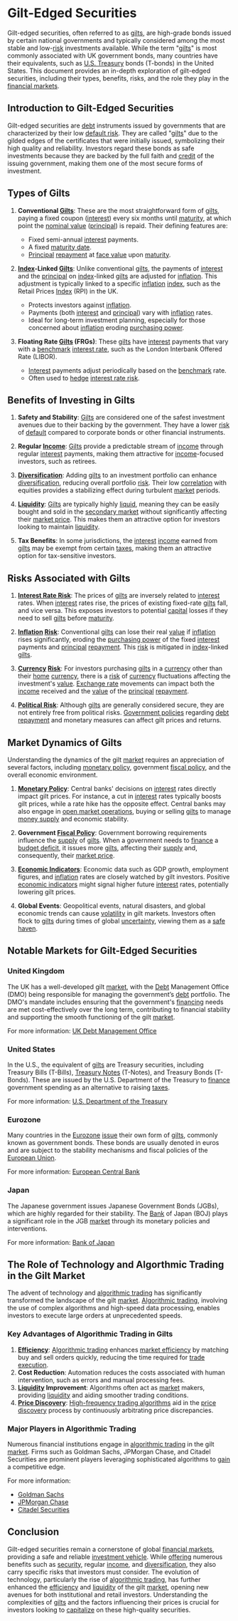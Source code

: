 # Gilt-Edged Securities

Gilt-edged securities, often referred to as [gilts](../g/gilts.md), are high-grade bonds issued by certain national governments and typically considered among the most stable and low-[risk](../r/risk.md) investments available. While the term "[gilts](../g/gilts.md)" is most commonly associated with UK government bonds, many countries have their equivalents, such as [U.S. Treasury](../u/u.s._treasury.md) bonds (T-bonds) in the United States. This document provides an in-depth exploration of gilt-edged securities, including their types, benefits, risks, and the role they play in the [financial markets](../f/financial_market.md).

## Introduction to Gilt-Edged Securities

Gilt-edged securities are [debt](../d/debt.md) instruments issued by governments that are characterized by their low [default risk](../d/default_risk.md). They are called "[gilts](../g/gilts.md)" due to the gilded edges of the certificates that were initially issued, symbolizing their high quality and reliability. Investors regard these bonds as safe investments because they are backed by the full faith and [credit](../c/credit.md) of the issuing government, making them one of the most secure forms of investment.

## Types of Gilts

1. **Conventional [Gilts](../g/gilts.md)**: These are the most straightforward form of [gilts](../g/gilts.md), paying a fixed coupon ([interest](../i/interest.md)) every six months until [maturity](../m/maturity.md), at which point the [nominal value](../n/nominal_value.md) ([principal](../p/principal.md)) is repaid. Their defining features are:
   - Fixed semi-annual [interest](../i/interest.md) payments.
   - A fixed [maturity date](../m/maturity_date.md).
   - [Principal](../p/principal.md) [repayment](../r/repayment.md) at [face value](../f/face_value.md) upon [maturity](../m/maturity.md).

2. **[Index](../i/index_instrument.md)-Linked [Gilts](../g/gilts.md)**: Unlike conventional [gilts](../g/gilts.md), the payments of [interest](../i/interest.md) and the [principal](../p/principal.md) on [index](../i/index_instrument.md)-linked [gilts](../g/gilts.md) are adjusted for [inflation](../i/inflation.md). This adjustment is typically linked to a specific [inflation](../i/inflation.md) [index](../i/index_instrument.md), such as the Retail Prices [Index](../i/index_instrument.md) (RPI) in the UK.
   - Protects investors against [inflation](../i/inflation.md).
   - Payments (both [interest](../i/interest.md) and [principal](../p/principal.md)) vary with [inflation](../i/inflation.md) rates.
   - Ideal for long-term investment planning, especially for those concerned about [inflation](../i/inflation.md) eroding [purchasing power](../p/purchasing_power.md).

3. **Floating Rate [Gilts](../g/gilts.md) (FRGs)**: These [gilts](../g/gilts.md) have [interest](../i/interest.md) payments that vary with a [benchmark](../b/benchmark.md) [interest rate](../i/interest_rate.md), such as the London Interbank Offered Rate (LIBOR).
   - [Interest](../i/interest.md) payments adjust periodically based on the [benchmark](../b/benchmark.md) rate.
   - Often used to [hedge](../h/hedge.md) [interest rate risk](../i/interest_rate_risk.md).

## Benefits of Investing in Gilts

1. **Safety and Stability**: [Gilts](../g/gilts.md) are considered one of the safest investment avenues due to their backing by the government. They have a lower [risk](../r/risk.md) of [default](../d/default.md) compared to corporate bonds or other financial instruments.

2. **Regular [Income](../i/income.md)**: [Gilts](../g/gilts.md) provide a predictable stream of [income](../i/income.md) through regular [interest](../i/interest.md) payments, making them attractive for [income](../i/income.md)-focused investors, such as retirees.

3. **[Diversification](../d/diversification.md)**: Adding [gilts](../g/gilts.md) to an investment portfolio can enhance [diversification](../d/diversification.md), reducing overall portfolio [risk](../r/risk.md). Their low [correlation](../c/correlation.md) with equities provides a stabilizing effect during turbulent [market](../m/market.md) periods.

4. **[Liquidity](../l/liquidity.md)**: [Gilts](../g/gilts.md) are typically highly [liquid](../l/liquid.md), meaning they can be easily bought and sold in the [secondary market](../s/secondary_market.md) without significantly affecting their [market price](../m/market_price.md). This makes them an attractive option for investors looking to maintain [liquidity](../l/liquidity.md).

5. **Tax Benefits**: In some jurisdictions, the [interest](../i/interest.md) [income](../i/income.md) earned from [gilts](../g/gilts.md) may be exempt from certain [taxes](../t/taxes.md), making them an attractive option for tax-sensitive investors.

## Risks Associated with Gilts

1. **[Interest Rate Risk](../i/interest_rate_risk.md)**: The prices of [gilts](../g/gilts.md) are inversely related to [interest](../i/interest.md) rates. When [interest](../i/interest.md) rates rise, the prices of existing fixed-rate [gilts](../g/gilts.md) fall, and vice versa. This exposes investors to potential [capital](../c/capital.md) losses if they need to sell [gilts](../g/gilts.md) before [maturity](../m/maturity.md).

2. **[Inflation](../i/inflation.md) [Risk](../r/risk.md)**: Conventional [gilts](../g/gilts.md) can lose their real [value](../v/value.md) if [inflation](../i/inflation.md) rises significantly, eroding the [purchasing power](../p/purchasing_power.md) of the fixed [interest](../i/interest.md) payments and [principal](../p/principal.md) [repayment](../r/repayment.md). This [risk](../r/risk.md) is mitigated in [index](../i/index_instrument.md)-linked [gilts](../g/gilts.md).

3. **[Currency](../c/currency.md) [Risk](../r/risk.md)**: For investors purchasing [gilts](../g/gilts.md) in a [currency](../c/currency.md) other than their [home](../h/home.md) [currency](../c/currency.md), there is a [risk](../r/risk.md) of [currency](../c/currency.md) fluctuations affecting the investment's [value](../v/value.md). [Exchange rate](../e/exchange_rate.md) movements can impact both the [income](../i/income.md) received and the [value](../v/value.md) of the [principal](../p/principal.md) [repayment](../r/repayment.md).

4. **[Political Risk](../p/political_risk.md)**: Although [gilts](../g/gilts.md) are generally considered secure, they are not entirely free from political risks. [Government policies](../g/government_policies_in_trading.md) regarding [debt](../d/debt.md) [repayment](../r/repayment.md) and monetary measures can affect gilt prices and returns.

## Market Dynamics of Gilts

Understanding the dynamics of the gilt [market](../m/market.md) requires an appreciation of several factors, including [monetary policy](../m/monetary_policy.md), government [fiscal policy](../f/fiscal_policy.md), and the overall economic environment.

1. **[Monetary Policy](../m/monetary_policy.md)**: Central banks' decisions on [interest](../i/interest.md) rates directly impact gilt prices. For instance, a cut in [interest](../i/interest.md) rates typically boosts gilt prices, while a rate hike has the opposite effect. Central banks may also engage in [open market operations](../o/open_market_operations.md), buying or selling [gilts](../g/gilts.md) to manage [money supply](../m/money_supply.md) and economic stability.

2. **Government [Fiscal Policy](../f/fiscal_policy.md)**: Government borrowing requirements influence the [supply](../s/supply.md) of [gilts](../g/gilts.md). When a government needs to [finance](../f/finance.md) a [budget deficit](../b/budget_deficit.md), it issues more [gilts](../g/gilts.md), affecting their [supply](../s/supply.md) and, consequently, their [market price](../m/market_price.md).

3. **[Economic Indicators](../e/economic_indicators.md)**: Economic data such as GDP growth, employment figures, and [inflation](../i/inflation.md) rates are closely watched by gilt investors. Positive [economic indicators](../e/economic_indicators.md) might signal higher future [interest](../i/interest.md) rates, potentially lowering gilt prices.

4. **Global Events**: Geopolitical events, natural disasters, and global economic trends can cause [volatility](../v/volatility.md) in gilt markets. Investors often flock to [gilts](../g/gilts.md) during times of global [uncertainty](../u/uncertainty_in_trading.md), viewing them as a [safe haven](../s/safe_haven.md).

## Notable Markets for Gilt-Edged Securities

### United Kingdom

The UK has a well-developed gilt [market](../m/market.md), with the [Debt](../d/debt.md) Management Office (DMO) being responsible for managing the government’s [debt](../d/debt.md) portfolio. The DMO's mandate includes ensuring that the government's [financing](../f/financing.md) needs are met cost-effectively over the long term, contributing to financial stability and supporting the smooth functioning of the gilt [market](../m/market.md).

For more information: [UK Debt Management Office](https://www.dmo.gov.uk/)

### United States

In the U.S., the equivalent of [gilts](../g/gilts.md) are Treasury securities, including Treasury Bills (T-Bills), [Treasury Notes](../t/treasury_notes.md) (T-Notes), and Treasury Bonds (T-Bonds). These are issued by the U.S. Department of the Treasury to [finance](../f/finance.md) government spending as an alternative to raising [taxes](../t/taxes.md).

For more information: [U.S. Department of the Treasury](https://www.treasury.gov/)

### Eurozone

Many countries in the [Eurozone](../e/eurozone.md) [issue](../i/issue.md) their own form of [gilts](../g/gilts.md), commonly known as government bonds. These bonds are usually denoted in euros and are subject to the stability mechanisms and fiscal policies of the [European Union](../e/european_union_(eu).md).

For more information: [European Central Bank](https://www.ecb.europa.eu/)

### Japan

The Japanese government issues Japanese Government Bonds (JGBs), which are highly regarded for their stability. The [Bank](../b/bank.md) of Japan (BOJ) plays a significant role in the JGB [market](../m/market.md) through its monetary policies and interventions.

For more information: [Bank of Japan](https://www.boj.or.jp/en/)

## The Role of Technology and Algorthmic Trading in the Gilt Market

The advent of technology and [algorithmic trading](../a/accountability.md) has significantly transformed the landscape of the gilt [market](../m/market.md). [Algorithmic trading](../a/accountability.md), involving the use of complex algorithms and high-speed data processing, enables investors to execute large orders at unprecedented speeds.

### Key Advantages of Algorithmic Trading in Gilts

1. **[Efficiency](../e/efficiency.md)**: [Algorithmic trading](../a/accountability.md) enhances [market efficiency](../m/market_efficiency.md) by matching buy and sell orders quickly, reducing the time required for [trade](../t/trade.md) [execution](../e/execution.md).
2. **Cost Reduction**: Automation reduces the costs associated with human intervention, such as errors and manual processing fees.
3. **[Liquidity](../l/liquidity.md) Improvement**: Algorithms often act as [market](../m/market.md) makers, providing [liquidity](../l/liquidity.md) and aiding smoother trading conditions.
4. **[Price Discovery](../p/price_discovery.md)**: [High-frequency trading algorithms](../h/high-frequency_trading_algorithms.md) aid in the [price discovery](../p/price_discovery.md) process by continuously arbitrating price discrepancies.

### Major Players in Algorithmic Trading

Numerous financial institutions engage in [algorithmic trading](../a/accountability.md) in the gilt [market](../m/market.md). Firms such as Goldman Sachs, JPMorgan Chase, and Citadel Securities are prominent players leveraging sophisticated algorithms to [gain](../g/gain.md) a competitive edge.

For more information:
- [Goldman Sachs](https://www.goldmansachs.com/)
- [JPMorgan Chase](https://www.jpmorganchase.com/)
- [Citadel Securities](https://www.citadelsecurities.com/)

## Conclusion

Gilt-edged securities remain a cornerstone of global [financial markets](../f/financial_market.md), providing a safe and reliable [investment vehicle](../i/investment_vehicle.md). While [offering](../o/offering.md) numerous benefits such as [security](../s/security.md), regular [income](../i/income.md), and [diversification](../d/diversification.md), they also carry specific risks that investors must consider. The evolution of technology, particularly the rise of [algorithmic trading](../a/accountability.md), has further enhanced the [efficiency](../e/efficiency.md) and [liquidity](../l/liquidity.md) of the gilt [market](../m/market.md), opening new avenues for both institutional and retail investors. Understanding the complexities of [gilts](../g/gilts.md) and the factors influencing their prices is crucial for investors looking to [capitalize](../c/capitalize.md) on these high-quality securities.